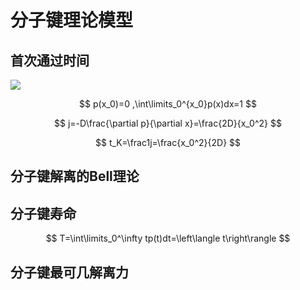 # 分子键理论模型

## 首次通过时间

![](PasteImage/2024-05-16-11-03-05.png)

$$
p(x_0)=0 ,\int\limits_0^{x_0}p(x)dx=1
$$

$$
j=-D\frac{\partial p}{\partial x}=\frac{2D}{x_0^2}
$$

$$
t_K=\frac1j=\frac{x_0^2}{2D}
$$

## 分子键解离的Bell理论




## 分子键寿命

$$
T=\int\limits_0^\infty tp(t)dt=\left\langle t\right\rangle 
$$


## 分子键最可几解离力



